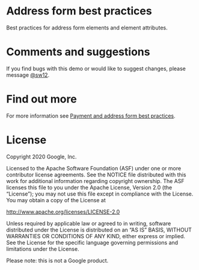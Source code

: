 # Address form best practices

Best practices for address form elements and element attributes.


# Comments and suggestions

If you find bugs with this demo or would like to suggest changes, please message [@sw12](https//twitter.com/@sw12).


# Find out more

For more information see [Payment and address form best practices](https://web.dev/payment-and-address-form-best-practices).


# License

Copyright 2020 Google, Inc.

Licensed to the Apache Software Foundation (ASF) under one or more contributor license agreements. See the NOTICE file distributed with this work for additional information regarding copyright ownership. The ASF licenses this file to you under the Apache License, Version 2.0 (the “License”); you may not use this file except in compliance with the License. You may obtain a copy of the License at

http://www.apache.org/licenses/LICENSE-2.0

Unless required by applicable law or agreed to in writing, software distributed under the License is distributed on an “AS IS” BASIS, WITHOUT WARRANTIES OR CONDITIONS OF ANY KIND, either express or implied. See the License for the specific language governing permissions and limitations under the License.

Please note: this is not a Google product.
